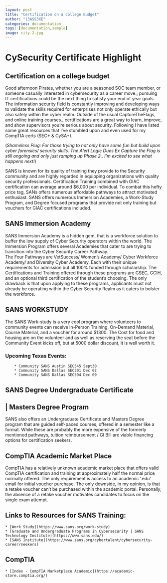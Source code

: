 ```yaml
---
layout: post
title: "Certification on a College Budget"
author: "|3ASS3XE"
categories: documentation
tags: [documentation,sample]
image: city-2.jpg
---
```

# CySecurity Certificate Highlight 
## Certification on a college budget

Good afternoon Pirates, whether you are a  seasoned SOC team member, or someone casually interested in cybersecurity as a career move.; pursuing IT certifications could be the next thing to satisfy your end of year goals.   The information security field is constantly improving and developing ways to validate the skills required for enterprises not only operate ethically but also safely within the cyber realm.  Outside of the usual CaptureTheFlags, and online training courses., certifications are a great way to learn, improve, and show supervisors you’re serious about security.  Following I have listed some great resources that I’ve stumbled upon and even used for my CompTIA certs (SEC+ & CySA+).

(*Shameless Plug:  For those trying to not only have some fun but build upon cyber forensics/ security skills.  The Alert Logic Dues Ex Capture the Flag is still ongoing and only just ramping up Phase 2.. I’m excited to see what happens next!*)

SANS is known for its quality of training they provide to the Security community and are highly regarded in equipping organizations with quality security professionals.  Certification Training combined with GIAC certification can average around $6,000 per individual.   To combat this hefty price tag, SANs offers numerous affordable pathways to attract motivated enthusiast.  SANS offers numerous Immersion Academies, a Work-Study Program,  and Degree focused programs that provide not only training but vouchers for GIAC certifications included.  

## SANS Immersion Academy

SANS Immersion Academy is a hidden gem, that is a workforce solution to buffer the low supply of Cyber Security operators within the world.   The Immersion Program offers several Academies that cater to are trying to transition into the Cyber Security Career Pathway.  
The Four Pathways are VetSuccess/ Women’s Academy/ Cyber Workforce Academy/ and Diversity Cyber Academy.  Each with their unique requirements for admission but all 100% funded through scholarship. The Certifications and Training offered through these programs are GSEC, GCIH, and an optional third certification of the student’s choosing. The only drawback is that upon applying to these programs, applicants must not already be operating within the Cyber Security Realm as it caters to bolster the workforce.

## SANS WORKSTUDY
The SANS Work-study is a very cool program where volunteers to community events can receive In-Person Training, On-Demand Material, Course Material, and a voucher for around $1300.  The Cost for food and housing are on the volunteer and as well as reserving the seat before the Community Event kicks off, but at 5000 dollar discount, it is well worth it.  
### Upcoming Texas Events:
        * Community SANS Austin SEC545 Sept30
        * Community SANS Dallas SEC301 Dec 02
        * Community SANS Dallas SEC504 Dec 09

## SANS Degree Undergraduate Certificate
## | Masters Degree Program
SANS also offers an Undergraduate Certificate and Masters Degree program that are guided self-paced courses, offered in a semester like a format.  While these are probably the more expensive of the formerly mentioned pathways, tuition reimbursement / GI Bill are viable financing options for certification seekers.  

## CompTIA Academic Market Place
CompTIA has a relatively unknown academic market place that offers valid CompTIA certification and training at approximately half the normal price normally offered.  The only requirement is access to an academic ‘.edu’ email for initial voucher purchase.  The only downside, in my opinion, is that a retake voucher can’t be purchased within the academic portal.  Personally, the absence of a retake voucher motivates candidates to focus on the single exam attempt.

## Links to Resources for SANS Training:
	* [Work Study](https://www.sans.org/work-study)
	* [Graduate and Undergraduate Programs in Cybersecurity | SANS Technology Institute](https://www.sans.edu/)
	* [SANS Institute](https://www.sans.org/cybertalent/cybersecurity-career/seekers)

## CompTIA
	* [Index - CompTIA Marketplace Academic](https://academic-store.comptia.org/)





